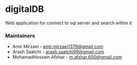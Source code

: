 # digitalDB
Web application for connect to sql server and search within it

### Maintainers

- Amir Mirzaei - <amir.mirzaei1379@gmail.com>
- Arash Saatchi - <arash.saatchi99@gmail.com>
- MohamadHossein Afshar - <m.afshar.600@gmail.com>
